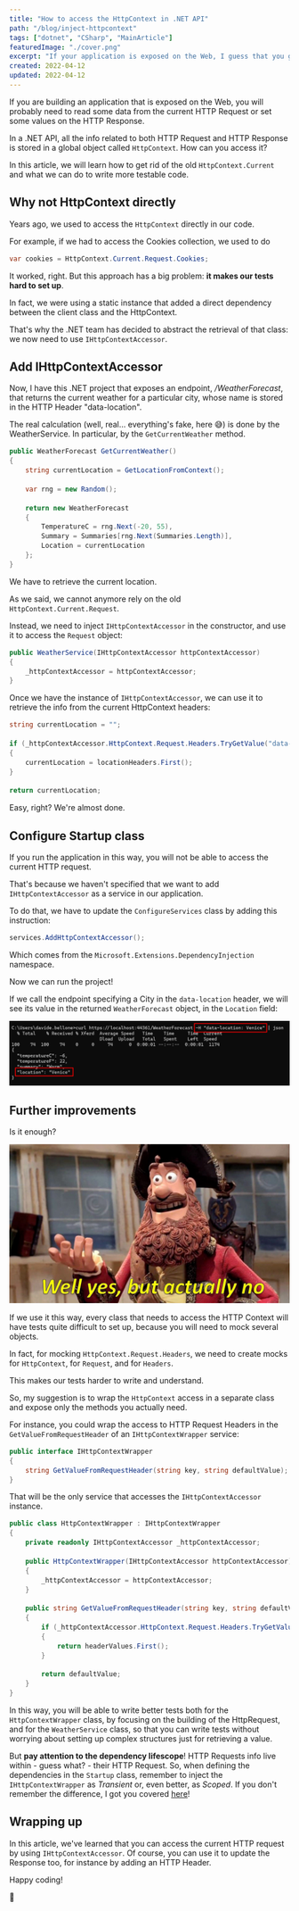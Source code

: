 ```yaml
---
title: "How to access the HttpContext in .NET API"
path: "/blog/inject-httpcontext"
tags: ["dotnet", "CSharp", "MainArticle"]
featuredImage: "./cover.png"
excerpt: "If your application is exposed on the Web, I guess that you get some values from the HTTP Requests, don't you?"
created: 2022-04-12
updated: 2022-04-12
---
```


If you are building an application that is exposed on the Web, you will probably need to read some data from the current HTTP Request or set some values on the HTTP Response.

In a .NET API, all the info related to both HTTP Request and HTTP Response is stored in a global object called `HttpContext`. How can you access it?

In this article, we will learn how to get rid of the old `HttpContext.Current` and what we can do to write more testable code.

## Why not HttpContext directly

Years ago, we used to access the `HttpContext` directly in our code.

For example, if we had to access the Cookies collection, we used to do

```cs
var cookies = HttpContext.Current.Request.Cookies;
```

It worked, right. But this approach has a big problem: **it makes our tests hard to set up**.

In fact, we were using a static instance that added a direct dependency between the client class and the HttpContext.

That's why the .NET team has decided to abstract the retrieval of that class: we now need to use `IHttpContextAccessor`.

## Add IHttpContextAccessor

Now, I have this .NET project that exposes an endpoint, _/WeatherForecast_, that returns the current weather for a particular city, whose name is stored in the HTTP Header "data-location".

The real calculation (well, real... everything's fake, here 😅) is done by the WeatherService. In particular, by the `GetCurrentWeather` method.

```cs
public WeatherForecast GetCurrentWeather()
{
    string currentLocation = GetLocationFromContext();

    var rng = new Random();

    return new WeatherForecast
    {
        TemperatureC = rng.Next(-20, 55),
        Summary = Summaries[rng.Next(Summaries.Length)],
        Location = currentLocation
    };
}
```

We have to retrieve the current location.

As we said, we cannot anymore rely on the old `HttpContext.Current.Request`.

Instead, we need to inject `IHttpContextAccessor` in the constructor, and use it to access the `Request` object:

```cs
public WeatherService(IHttpContextAccessor httpContextAccessor)
{
    _httpContextAccessor = httpContextAccessor;
}
```

Once we have the instance of `IHttpContextAccessor`, we can use it to retrieve the info from the current HttpContext headers:

```cs
string currentLocation = "";

if (_httpContextAccessor.HttpContext.Request.Headers.TryGetValue("data-location", out StringValues locationHeaders) && locationHeaders.Any())
{
    currentLocation = locationHeaders.First();
}

return currentLocation;
```

Easy, right? We're almost done.

## Configure Startup class

If you run the application in this way, you will not be able to access the current HTTP request.

That's because we haven't specified that we want to add `IHttpContextAccessor` as a service in our application.

To do that, we have to update the `ConfigureServices` class by adding this instruction:

```cs
services.AddHttpContextAccessor();
```

Which comes from the `Microsoft.Extensions.DependencyInjection` namespace.

Now we can run the project!

If we call the endpoint specifying a City in the `data-location` header, we will see its value in the returned `WeatherForecast` object, in the `Location` field:

![Location is taken from the HTTP Headers](./response_with_header.png)

## Further improvements

Is it enough?

![Is it really enough?](./Well-Yes-But-Actually-No.jpg)

If we use it this way, every class that needs to access the HTTP Context will have tests quite difficult to set up, because you will need to mock several objects.

In fact, for mocking `HttpContext.Request.Headers`, we need to create mocks for `HttpContext`, for `Request`, and for `Headers`.

This makes our tests harder to write and understand.

So, my suggestion is to wrap the `HttpContext` access in a separate class and expose only the methods you actually need.

For instance, you could wrap the access to HTTP Request Headers in the `GetValueFromRequestHeader` of an `IHttpContextWrapper` service:

```cs
public interface IHttpContextWrapper
{
    string GetValueFromRequestHeader(string key, string defaultValue);
}

```

That will be the only service that accesses the `IHttpContextAccessor` instance.

```cs
public class HttpContextWrapper : IHttpContextWrapper
{
    private readonly IHttpContextAccessor _httpContextAccessor;

    public HttpContextWrapper(IHttpContextAccessor httpContextAccessor)
    {
        _httpContextAccessor = httpContextAccessor;
    }

    public string GetValueFromRequestHeader(string key, string defaultValue)
    {
        if (_httpContextAccessor.HttpContext.Request.Headers.TryGetValue(key, out StringValues headerValues) && headerValues.Any())
        {
            return headerValues.First();
        }

        return defaultValue;
    }
}
```

In this way, you will be able to write better tests both for the `HttpContextWrapper` class, by focusing on the building of the HttpRequest, and for the `WeatherService` class, so that you can write tests without worrying about setting up complex structures just for retrieving a value.

But **pay attention to the dependency lifescope**! HTTP Requests info live within - guess what? - their HTTP Request. So, when defining the dependencies in the `Startup` class, remember to inject the `IHttpContextWrapper` as _Transient_ or, even better, as _Scoped_. If you don't remember the difference, I got you covered [here](https://www.code4it.dev/blog/dependency-injection-lifetimes "Dependency Injection lifetimes in .NET | Code4IT")!

## Wrapping up

In this article, we've learned that you can access the current HTTP request by using `IHttpContextAccessor`. Of course, you can use it to update the Response too, for instance by adding an HTTP Header.

Happy coding!

🐧
